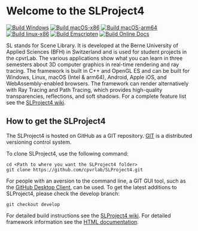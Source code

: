 # Welcome to the SLProject4

[![Build Windows](https://github.com/cpvrlab/SLProject4/actions/workflows/build-x86_64-windows.yml/badge.svg)](https://github.com/cpvrlab/SLProject4/actions/workflows/build-x86_64-windows.yml)
[![Build macOS-x86](https://github.com/cpvrlab/SLProject4/actions/workflows/build-x86_64-macos.yml/badge.svg)](https://github.com/cpvrlab/SLProject4/actions/workflows/build-x86_64-macos.yml)
[![Build macOS-arm64](https://github.com/cpvrlab/SLProject4/actions/workflows/build-arm64-macos.yml/badge.svg)](https://github.com/cpvrlab/SLProject4/actions/workflows/build-arm64-macos.yml)
[![Build linux-x86](https://github.com/cpvrlab/SLProject4/actions/workflows/build-x86_64-linux.yml/badge.svg?branch=main)](https://github.com/cpvrlab/SLProject4/actions/workflows/build-x86_64-linux.yml)
[![Build Emscripten](https://github.com/cpvrlab/SLProject4/actions/workflows/build-wasm-emscripten.yml/badge.svg)](https://github.com/cpvrlab/SLProject4/actions/workflows/build-wasm-emscripten.yml)
[![Build Online Docs](https://github.com/cpvrlab/SLProject4/actions/workflows/build-docs.yml/badge.svg)](https://github.com/cpvrlab/SLProject4/actions/workflows/build-docs.yml)


SL stands for Scene Library. It is developed at the Berne University of Applied Sciences (BFH) in Switzerland and is used for student projects in the cpvrLab. The various applications show what you can learn in three semesters about 3D computer graphics in real-time rendering and ray tracing. The framework is built in C++ and OpenGL ES and can be built for Windows, Linux, macOS (Intel & arm64), Android, Apple iOS, and WebAssembly-enabled browsers. The framework can render alternatively with Ray Tracing and Path Tracing, which provides high-quality transparencies, reflections, and soft shadows. For a complete feature list see the [SLProject4 wiki](https://github.com/cpvrlab/SLProject4/wiki).

## How to get the SLProject4

The SLProject4 is hosted on GitHub as a GIT repository.
[GIT](http://git-scm.com/) is a distributed versioning control system.

To clone SLProject4, use the following command:

```
cd <Path to where you want the SLProject4 folder>
git clone https://github.com/cpvrlab/SLProject4.git
```

For people with an aversion to the command line, a GIT GUI tool, such as the [GitHub Desktop Client](https://desktop.github.com), can be used. To get the latest additions to SLProject4, please check the develop branch:

```
git checkout develop
```

For detailed build instructions see the [SLProject4 wiki](https://github.com/cpvrlab/SLProject4/wiki).
For detailed framework information see the [HTML documentation](https://pallas.ti.bfh.ch/slproject/docs/index.html).
